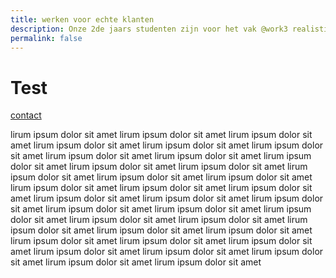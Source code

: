 ```yaml
---
title: werken voor echte klanten
description: Onze 2de jaars studenten zijn voor het vak @work3 realistische applicaties aan het maken voor echte klanten.
permalink: false
---
```


# Test

[contact](/contact)

lirum ipsum dolor sit amet lirum ipsum dolor sit amet lirum ipsum dolor sit amet lirum ipsum dolor sit amet lirum ipsum
dolor sit amet lirum ipsum dolor sit amet lirum ipsum dolor sit amet lirum ipsum dolor sit amet lirum ipsum dolor sit
amet lirum ipsum dolor sit amet lirum ipsum dolor sit amet lirum ipsum dolor sit amet lirum ipsum dolor sit amet lirum
ipsum dolor sit amet lirum ipsum dolor sit amet lirum ipsum dolor sit amet lirum ipsum dolor sit amet lirum ipsum dolor
sit amet lirum ipsum dolor sit amet lirum ipsum dolor sit amet lirum ipsum dolor sit amet lirum ipsum dolor sit amet
lirum ipsum dolor sit amet lirum ipsum dolor sit amet lirum ipsum dolor sit amet lirum ipsum dolor sit amet lirum ipsum
dolor sit amet lirum ipsum dolor sit amet lirum ipsum dolor sit amet lirum ipsum dolor sit amet lirum ipsum dolor sit
amet lirum ipsum dolor sit amet lirum ipsum dolor sit amet lirum ipsum dolor sit amet lirum ipsum dolor sit amet lirum
ipsum dolor sit amet 